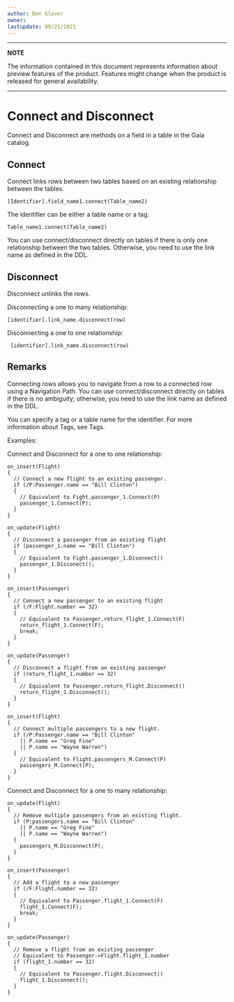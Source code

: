 ```yaml
---
author: Don Glover
owner: 
lastupdate: 09/21/2021
---
```


---

**NOTE**

The information contained in this document represents information about preview features of the product. Features might change when the product is released for general availability.

---

# Connect and Disconnect

Connect and Disconnect are methods on a field in a table in the Gaia catalog.

## Connect

Connect links rows between two tables based on an existing relationship between the tables.

`[Identifier].field_name1.connect(Table_name2)`

The identifier can be either a table name or a tag.

`Table_name1.connect(Table_name2)`

You can use connect/disconnect directly on tables if there is only one relationship between the two tables. Otherwise, you need to use the link name as defined in the DDL. 

## Disconnect

Disconnect unlinks the rows.

Disconnecting a one to many relationship:

`[identifier].link_name.disconnect(row)`

Disconnecting a one to one relationship:

` [identifier].link_name.disconnect(row)`

## Remarks

Connecting rows allows you to navigate from a row to a connected row using a Navigation Path.
You can use connect/disconnect directly on tables if there is no ambiguity; otherwise, you need to use the link name as defined in the DDL. 

You can specify a tag or a table name for the identifier. For more information about Tags, see Tags.

Examples:

Connect and Disconnect for a one to one relationship:

```
on_insert(Flight)
{
  // Connect a new flight to an existing passenger.
  if (/P:Passenger.name == "Bill Clinton")
  {
    // Equivalent to Fight.passenger_1.Connect(P)
    passenger_1.Connect(P);
  }
}
 
on_update(Flight)
{
  // Disconnect a passenger from an existing flight
  if (passenger_1.name == "Bill Clinton")
  {
    // Equivalent to Fight.passenger_1.Disonnect()
    passenger_1.Disconect();
  }
}

on_insert(Passenger)
{
  // Connect a new passenger to an existing flight
  if (/F:Flight.number == 32)
  {
    // Equivalent to Passenger.return_flight_1.Connect(F)
    return_flight_1.Connect(F);
    break;
  }
}
 
on_update(Passenger)
{
  // Disconnect a flight from an existing passenger
  if (return_flight_1.number == 32)
  {
    // Equivalent to Passenger.return_flight.Disconnect()
    return_flight_1.Disconnect();
  }
}

on_insert(Flight)
{
  // Connect multiple passengers to a new flight.
  if (/P:Passenger.name == "Bill Clinton" 
    || P.name == "Greg Fine"
    || P.name == "Wayne Warren")
  {
    // Equivalent to Flight.passengers_M.Connect(P)
    passengers_M.Connect(P);
  }
}
```
 
Connect and Disconnect for a one to many relationship:

```
on_update(Flight)
{
  // Remove multiple passengers from an existing flight.
  if (P:passengers.name == "Bill Clinton" 
    || P.name == "Greg Fine"
    || P.name == "Wayne Warren")
  {
    passengers_M.Disconnect(P);
  }
}
 
on_insert(Passenger)
{
  // Add a flight to a new passenger
  if (/F:Flight.number == 32)
  {
    // Equivalent to Passenger.flight_1.Connect(F)
    flight_1.Connect(F);
    break;
  }
}
 
on_update(Passenger)
{
  // Remove a flight from an existing passenger
  // Equivalent to Passenger->Flight.flight_1.number
  if (flight_1.number == 32)
  {
    // Equivalent to Passenger.flight.Disconnect()
    flight_1.Disconnect();
  }
}
```